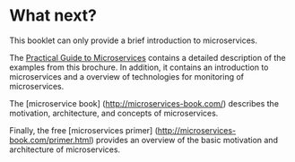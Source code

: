 # What next?

This booklet can only provide a brief introduction to
microservices.

The
[Practical Guide to Microservices](http://practical-microservices.com/)
contains a detailed description of the examples from this brochure. In
addition, it contains an introduction to microservices and a overview
of technologies for monitoring of microservices.

The  [microservice book] (http://microservices-book.com/) describes
the motivation, architecture, and concepts of microservices.

Finally, the free [microservices primer]
(http://microservices-book.com/primer.html) provides an overview of
the basic motivation and architecture of microservices.
